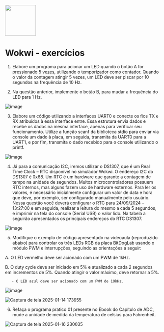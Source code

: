 <img src="https://github.com/user-attachments/assets/0b08ceb0-a126-4d31-b172-6730c338bd7d" width="100" />


# Wokwi - exercícios

1. Elabore um programa para acionar um LED quando o botão A for pressionado 5 vezes, utilizando o temporizador como contador. Quando o valor da contagem atingir 5 vezes, um LED deve ser piscar por 10 segundos na frequência de 10 Hz.

      
2. Na questão anterior, implemente o botão B, para mudar a frequência do LED para 1 Hz.


![image](https://github.com/user-attachments/assets/d01754f1-0352-448a-807d-31cd262dc59d)


3. Elabore um código utilizando a interfaces UART0 e conecte os fios TX e RX atribuídos à essa interface entre. Essa estrutura envia dados e recebe os dados na mesma interface, apenas para verificar seu funcionamento. Utilize a função scanf da biblioteca stdio para enviar via console um dado à placa, em seguida, transmita da UART0 para a UART1, e por fim, transmita o dado recebido para o console utilizando o printf.


![image](https://github.com/user-attachments/assets/61b660a6-570f-43e3-8d8d-5e480b838238)


4. Já para a comunicação I2C, iremos utilizar o DS1307, que é um Real Time Clock – RTC disponível no simulador Wokwi. O endereço I2C do DS1307 é 0x68. Um RTC é um hardware que garante a contagem de tempo na unidade de segundos. Muitos microcontroladores possuem RTC internos, mas alguns fazem uso de hardware externos. Para ler os valores, é necessário inicialmente configurar um valor de data e hora que deve, por exemplo, ser configurado manualmente pelo usuário. Nessa questão você deverá configurar o RTC para 24/09/2024 –13:27:00 e em seguida, realizar a leitura do mesmo a cada 5 segundos, e imprimir na tela do console (Serial USB) o valor lido. Na tabela a seguirão apresentados os principais endereços do RTC DS1307.

![image](https://github.com/user-attachments/assets/ccd0955b-67ac-4b58-8439-2940b43ba50c)

5. Modifique o exemplo de código apresentado na videoaula (reproduzido abaixo) para controlar os três LEDs RGB da placa BitDogLab usando o módulo PWM e interrupções, seguindo as orientações a seguir:

A. O LED vermelho deve ser acionado com um PWM de 1kHz.

B. O duty cycle deve ser iniciado em 5% e atualizado a cada 2 segundos em incrementos de 5%. Quando atingir o valor máximo, deve retornar a 5%.

       ‐ O LED azul deve ser acionado com um PWM de 10kHz.
       

![image](https://github.com/user-attachments/assets/6b22dddb-7040-4b3b-8e09-775f13611b2d)

![Captura de tela 2025-01-14 173955](https://github.com/user-attachments/assets/42ea2d98-5390-4782-9377-a407f9c0f2af)

6. Refaça o programa pratico 01 presente no Ebook do Capítulo de ADC, mude a unidade de medida da temperatura de celsius para Fahrenheit.

![Captura de tela 2025-01-16 230035](https://github.com/user-attachments/assets/5d329e87-f9d9-4531-858a-1184de61bdd7)











